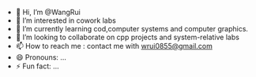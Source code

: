 - 👋 Hi, I’m @WangRui
- 👀 I’m interested in cowork labs
- 🌱 I’m currently learning cod,computer systems and computer graphics.
- 💞️ I’m looking to collaborate on cpp projects and system-relative labs
- 📫 How to reach me : contact me with wrui0855@gmail.com
- 😄 Pronouns: ...
- ⚡ Fun fact: ...

<!---
WangRui1235/WangRui1235 is a ✨ special ✨ repository because its `README.md` (this file) appears on your GitHub profile.
You can click the Preview link to take a look at your changes.
--->
